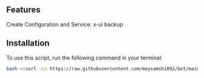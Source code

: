 ## Features

Create Configuration and Service: x-ui backup


## Installation

To use this script, run the following command in your terminal:

```bash
bash <(curl -Ls https://raw.githubusercontent.com/meysamsh1092/bot/main/bot.sh)
